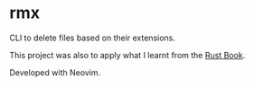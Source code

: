 # rmx

CLI to delete files based on their extensions.

This project was also to apply what I learnt from the [Rust Book](https://doc.rust-lang.org/stable/book/).

Developed with Neovim.
